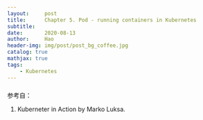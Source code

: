 ```yaml
---
layout:     post
title:      Chapter 5. Pod - running containers in Kubernetes
subtitle:   
date:       2020-08-13
author:     Hao
header-img: img/post/post_bg_coffee.jpg
catalog: true
mathjax: true
tags:
    - Kubernetes
---
```


### 



参考自：
1. Kuberneter in Action by Marko Luksa.

